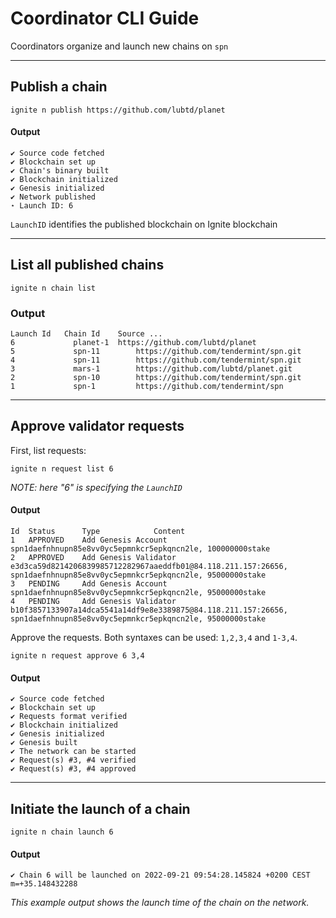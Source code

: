 # Coordinator CLI Guide

Coordinators organize and launch new chains on `spn`

---

## Publish a chain

```shell
ignite n publish https://github.com/lubtd/planet
```

#### Output

```shell
✔ Source code fetched
✔ Blockchain set up
✔ Chain's binary built
✔ Blockchain initialized
✔ Genesis initialized
✔ Network published
⋆ Launch ID: 6
```

`LaunchID` identifies the published blockchain on Ignite blockchain

---

## List all published chains

```shell
ignite n chain list
```

### Output

```shell
Launch Id 	Chain Id 	Source ...
6 		      planet-1 	https://github.com/lubtd/planet
5 		      spn-11 		https://github.com/tendermint/spn.git
4 		      spn-11 		https://github.com/tendermint/spn.git
3 		      mars-1 		https://github.com/lubtd/planet.git
2 		      spn-10 		https://github.com/tendermint/spn.git
1 		      spn-1 		https://github.com/tendermint/spn
```

---

## Approve validator requests

First, list requests:

```shell
ignite n request list 6
```

*NOTE: here "6" is specifying the `LaunchID`*

#### Output

```shell
Id 	Status 		Type 			Content
1 	APPROVED 	Add Genesis Account 	spn1daefnhnupn85e8vv0yc5epmnkcr5epkqncn2le, 100000000stake
2 	APPROVED 	Add Genesis Validator 	e3d3ca59d8214206839985712282967aaeddfb01@84.118.211.157:26656, spn1daefnhnupn85e8vv0yc5epmnkcr5epkqncn2le, 95000000stake
3 	PENDING 	Add Genesis Account 	spn1daefnhnupn85e8vv0yc5epmnkcr5epkqncn2le, 95000000stake
4 	PENDING 	Add Genesis Validator 	b10f3857133907a14dca5541a14df9e8e3389875@84.118.211.157:26656, spn1daefnhnupn85e8vv0yc5epmnkcr5epkqncn2le, 95000000stake
```

Approve the requests.  Both syntaxes can be used: `1,2,3,4` and `1-3,4`.

```shell
ignite n request approve 6 3,4
```

#### Output

```shell
✔ Source code fetched
✔ Blockchain set up
✔ Requests format verified
✔ Blockchain initialized
✔ Genesis initialized
✔ Genesis built
✔ The network can be started
✔ Request(s) #3, #4 verified
✔ Request(s) #3, #4 approved
```

---

## Initiate the launch of a chain

```shell
ignite n chain launch 6
```

#### Output

```shell
✔ Chain 6 will be launched on 2022-09-21 09:54:28.145824 +0200 CEST m=+35.148432288
```

*This example output shows the launch time of the chain on the network.*

